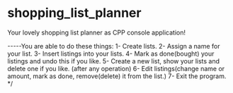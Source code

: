 # shopping_list_planner
Your lovely shopping list planner as CPP console application!

-----You are able to do these things:
1- Create lists.
2- Assign a name for your list.
3- Insert listings into your lists.
4- Mark as done(bought) your listings and undo this if you like.
5- Create a new list, show your lists and delete one if you like. (after any operation)
6- Edit listings(change name or amount, mark as done, remove(delete) it from the list.)
7- Exit the program.
*/
